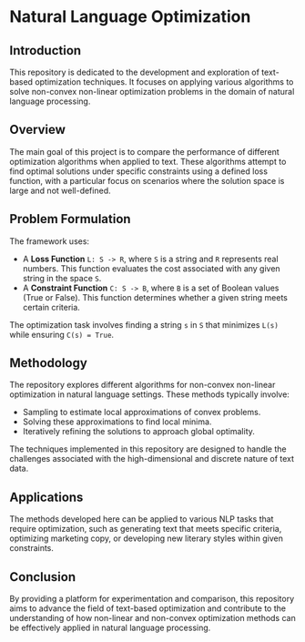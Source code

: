 # Natural Language Optimization

## Introduction

This repository is dedicated to the development and exploration of text-based optimization techniques. It focuses on applying various algorithms to solve non-convex non-linear optimization problems in the domain of natural language processing.

## Overview

The main goal of this project is to compare the performance of different optimization algorithms when applied to text. These algorithms attempt to find optimal solutions under specific constraints using a defined loss function, with a particular focus on scenarios where the solution space is large and not well-defined.

## Problem Formulation

The framework uses:
- A **Loss Function** `L: S -> R`, where `S` is a string and `R` represents real numbers. This function evaluates the cost associated with any given string in the space `S`.
- A **Constraint Function** `C: S -> B`, where `B` is a set of Boolean values (True or False). This function determines whether a given string meets certain criteria.

The optimization task involves finding a string `s` in `S` that minimizes `L(s)` while ensuring `C(s) = True`.

## Methodology

The repository explores different algorithms for non-convex non-linear optimization in natural language settings. These methods typically involve:
- Sampling to estimate local approximations of convex problems.
- Solving these approximations to find local minima.
- Iteratively refining the solutions to approach global optimality.

The techniques implemented in this repository are designed to handle the challenges associated with the high-dimensional and discrete nature of text data.

## Applications

The methods developed here can be applied to various NLP tasks that require optimization, such as generating text that meets specific criteria, optimizing marketing copy, or developing new literary styles within given constraints.

## Conclusion

By providing a platform for experimentation and comparison, this repository aims to advance the field of text-based optimization and contribute to the understanding of how non-linear and non-convex optimization methods can be effectively applied in natural language processing.

